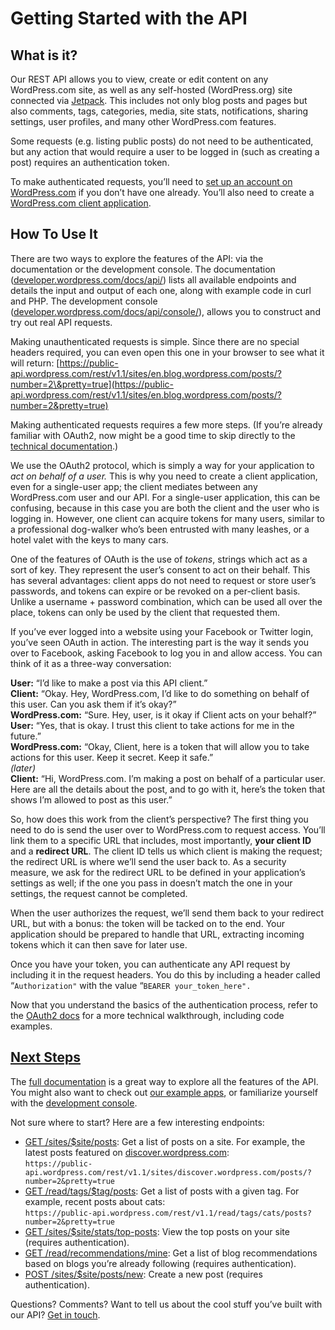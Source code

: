 # Getting Started with the API

## What is it?

Our REST API allows you to view, create or edit content on any WordPress.com site, as well as any self-hosted (WordPress.org) site connected via [Jetpack](https://jetpack.me/). This includes not only blog posts and pages but also comments, tags, categories, media, site stats, notifications, sharing settings, user profiles, and many other WordPress.com features.

Some requests (e.g. listing public posts) do not need to be authenticated, but any action that would require a user to be logged in (such as creating a post) requires an authentication token. 

To make authenticated requests, you’ll need to [set up an account on WordPress.com](https://wordpress.com/start) if you don’t have one already. You’ll also need to create a [WordPress.com client application](https://developer.wordpress.com/apps/).

## How To Use It

There are two ways to explore the features of the API: via the documentation or the development console. The documentation ([developer.wordpress.com/docs/api/](https://developer.wordpress.com/docs/api/)) lists all available endpoints and details the input and output of each one, along with example code in curl and PHP. The development console ([developer.wordpress.com/docs/api/console/](https://developer.wordpress.com/docs/api/console/)),  allows you to construct and try out real API requests.

Making unauthenticated requests is simple. Since there are no special headers required, you can even open this one in your browser to see what it will return: [https://public-api.wordpress.com/rest/v1.1/sites/en.blog.wordpress.com/posts/?number=2\&pretty=true](https://public-api.wordpress.com/rest/v1.1/sites/en.blog.wordpress.com/posts/?number=2&pretty=true)

Making authenticated requests requires a few more steps. (If you’re already familiar with OAuth2, now might be a good time to skip directly to the [technical documentation](https://developer.wordpress.com/docs/oauth2/).)

We use the OAuth2 protocol, which is simply a way for your application to *act on behalf of a user.* This is why you need to create a client application, even for a single-user app; the client mediates between any WordPress.com user and our API. For a single-user application, this can be confusing, because in this case you are both the client and the user who is logging in. However, one client can acquire tokens for many users, similar to a professional dog-walker who’s been entrusted with many leashes, or a hotel valet with the keys to many cars.

One of the features of OAuth is the use of *tokens*, strings which act as a sort of key. They represent the user’s consent to act on their behalf. This has several advantages: client apps do not need to request or store user’s passwords, and tokens can expire or be revoked on a per-client basis. Unlike a username \+ password combination, which can be used all over the place, tokens can only be used by the client that requested them.

If you’ve ever logged into a website using your Facebook or Twitter login, you’ve seen OAuth in action. The interesting part is the way it sends you over to Facebook, asking Facebook to log you in and allow access. You can think of it as a three-way conversation:

**User:** “I’d like to make a post via this API client.”  
**Client:** “Okay. Hey, WordPress.com, I’d like to do something on behalf of this user. Can you ask them if it’s okay?”  
**WordPress.com:** “Sure. Hey, user, is it okay if Client acts on your behalf?”  
**User:** “Yes, that is okay. I trust this client to take actions for me in the future.”  
**WordPress.com:** “Okay, Client, here is a token that will allow you to take actions for this user. Keep it secret. Keep it safe.”  
*(later)*  
**Client:** “Hi, WordPress.com. I’m making a post on behalf of a particular user. Here are all the details about the post, and to go with it, here’s the token that shows I’m allowed to post as this user.”

So, how does this work from the client’s perspective? The first thing you need to do is send the user over to WordPress.com to request access. You’ll link them to a specific URL that includes, most importantly, **your client ID** and a **redirect URL**. The client ID tells us which client is making the request; the redirect URL is where we’ll send the user back to. As a security measure, we ask for the redirect URL to be defined in your application’s settings as well; if the one you pass in doesn’t match the one in your settings, the request cannot be completed.

When the user authorizes the request, we’ll send them back to your redirect URL, but with a bonus: the token will be tacked on to the end. Your application should be prepared to handle that URL, extracting incoming tokens which it can then save for later use.

Once you have your token, you can authenticate any API request by including it in the request headers. You do this by including a header called “`Authorization"` with the value “`BEARER your_token_here".`

Now that you understand the basics of the authentication process, refer to the [OAuth2 docs](https://developer.wordpress.com/docs/oauth2/) for a more technical walkthrough, including code examples.

## [Next Steps](https://developer.wordpress.com/docs/api/getting-started/#2-next-steps)

The [full documentation](https://developer.wordpress.com/docs/api/) is a great way to explore all the features of the API. You might also want to check out [our example apps](https://developer.wordpress.com/docs/api/rest-api-example-apps/), or familiarize yourself with the [development console](https://developer.wordpress.com/docs/api/console/).

Not sure where to start? Here are a few interesting endpoints:

- [GET /sites/$site/posts](https://developer.wordpress.com/docs/api/1.1/get/sites/%24site/posts/): Get a list of posts on a site. For example, the latest posts featured on [discover.wordpress.com](https://discover.wordpress.com/):  
  `https://public-api.wordpress.com/rest/v1.1/sites/discover.wordpress.com/posts/?number=2&pretty=true`  
- [GET /read/tags/$tag/posts](https://developer.wordpress.com/docs/api/1.1/get/read/tags/cats/posts/): Get a list of posts with a given tag. For example, recent posts about cats:  
  `https://public-api.wordpress.com/rest/v1.1/read/tags/cats/posts?number=2&pretty=true`  
- [GET /sites/$site/stats/top-posts](https://developer.wordpress.com/docs/api/1.1/get/sites/%24site/stats/top-posts/): View the top posts on your site (requires authentication).  
- [GET /read/recommendations/mine](https://developer.wordpress.com/docs/api/1.1/get/read/recommendations/mine/): Get a list of blog recommendations based on blogs you’re already following (requires authentication).  
- [POST /sites/$site/posts/new](https://developer.wordpress.com/docs/api/1.1/post/sites/%24site/posts/new/): Create a new post (requires authentication).

Questions? Comments? Want to tell us about the cool stuff you’ve built with our API? [Get in touch](https://developer.wordpress.com/contact/).  